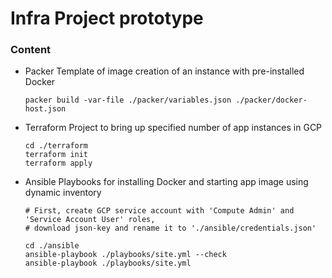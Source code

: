 # Infra Project prototype

### Content

 - Packer
   Template of image creation of an instance with pre-installed Docker

   ```
   packer build -var-file ./packer/variables.json ./packer/docker-host.json
   ```

 - Terraform
   Project to bring up specified number of app instances in GCP

   ```
   cd ./terraform
   terraform init
   terraform apply
   ```

 - Ansible
   Playbooks for installing Docker and starting app image
   using dynamic inventory

   ```
   # First, create GCP service account with 'Compute Admin' and 'Service Account User' roles,
   # download json-key and rename it to './ansible/credentials.json'

   cd ./ansible
   ansible-playbook ./playbooks/site.yml --check
   ansible-playbook ./playbooks/site.yml
   ```
